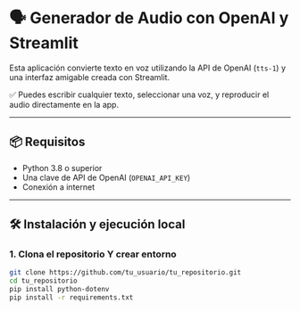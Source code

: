 # 🗣️ Generador de Audio con OpenAI y Streamlit

Esta aplicación convierte texto en voz utilizando la API de OpenAI (`tts-1`) y una interfaz amigable creada con Streamlit.

✅ Puedes escribir cualquier texto, seleccionar una voz, y reproducir el audio directamente en la app.

---

## 📦 Requisitos

- Python 3.8 o superior
- Una clave de API de OpenAI (`OPENAI_API_KEY`)
- Conexión a internet

---

## 🛠️ Instalación y ejecución local

### 1. Clona el repositorio Y crear entorno

```bash
git clone https://github.com/tu_usuario/tu_repositorio.git
cd tu_repositorio
pip install python-dotenv
pip install -r requirements.txt
